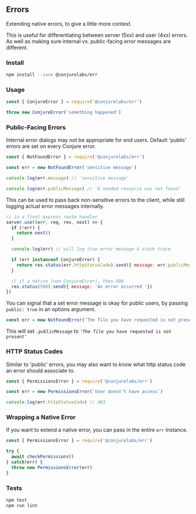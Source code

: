 ## Errors

Extending native errors, to give a little more context.

This is useful for differentiating between server (5xx) and user (4xx) errors. As well as making sure internal vs. public-facing error messages are different.

### Install

```sh
npm install --save @conjurelabs/err
```

### Usage

```js
const { ConjureError } = require('@conjurelabs/err')

throw new ConjureError('something happened')
```

### Public-Facing Errors

Internal error dialogs may not be appropriate for end users. Default 'public' errors are set on every Conjure error.

```js
const { NotFoundError } = require('@conjurelabs/err')

const err = new NotFoundError('sensitive message')

console.log(err.message) // 'sensitive message'

console.log(err.publicMessage) // 'A needed resource was not found'
```

This can be used to pass back non-sensitive errors to the client, while still logging actual error messages internally.

```js
// in a final express route handler
server.use((err, req, res, next) => {
  if (!err) {
    return next()
  }

  console.log(err) // will log true error message & stack trace

  if (err instanceof ConjureError) {
    return res.status(err.httpStatusCode).send({ message: err.publicMessage })
  }

  // if a native (non ConjureError), then 500
  res.status(500).send({ message: 'An error occurred '})
})
```

You can signal that a set error message is okay for public users, by passing `public: true` in an options argument.

```js
const err = new NotFoundError('The file you have requested is not present', { public: true })
```

This will set `.publicMessage` to `'The file you have requested is not present'`

### HTTP Status Codes

Similar to 'public' errors, you may also want to know what http status code an error should associate to.

```js
const { PermissionsError } = require('@conjurelabs/err')

const err = new PermissionsError(`User doesn't have access`)

console.log(err.httpStatusCode) // 403
```

### Wrapping a Native Error

If you want to extend a native error, you can pass in the entire `err` instance.

```js
const { PermissionsError } = require('@conjurelabs/err')

try {
  await checkPermissions()
} catch(err) {
  throw new PermissionsError(err)
}
```

### Tests

```sh
npm test
npm run lint
```

